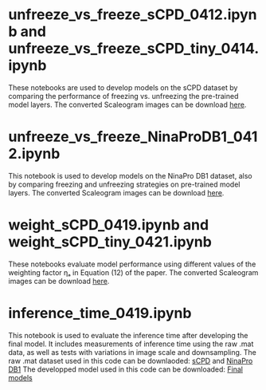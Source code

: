# unfreeze_vs_freeze_sCPD_0412.ipynb and unfreeze_vs_freeze_sCPD_tiny_0414.ipynb
These notebooks are used to develop models on the sCPD dataset by comparing the performance of freezing vs. unfreezing the pre-trained model layers.
The converted Scaleogram images can be download [here](https://drive.google.com/drive/folders/1yvobQDLeBAkvNWtwp86-UeuDjkwbJCGH).

# unfreeze_vs_freeze_NinaProDB1_0412.ipynb
This notebook is used to develop models on the NinaPro DB1 dataset, also by comparing freezing and unfreezing strategies on pre-trained model layers.
The converted Scaleogram images can be download [here](https://drive.google.com/drive/folders/1z45hrx9GgVlabqyUZVAuV2KQIsBrjDHw).

# weight_sCPD_0419.ipynb and weight_sCPD_tiny_0421.ipynb
These notebooks evaluate model performance using different values of the weighting factor ηₐ in Equation (12) of the paper.
The converted Scaleogram images can be download [here](https://drive.google.com/drive/folders/1yvobQDLeBAkvNWtwp86-UeuDjkwbJCGH).

# inference_time_0419.ipynb
This notebook is used to evaluate the inference time after developing the final model. It includes measurements of inference time using the raw .mat data, as well as tests with variations in image scale and downsampling.
The raw .mat dataset used in this code can be downlaoded: [sCPD](https://drive.google.com/drive/folders/1ZUkjGaJ490aIn4ibi_ocKNpsL6zRkMee) and [NinaPro DB1](https://ninapro.hevs.ch/instructions/DB1.html)
The developped model used in this code can be downloaded: [Final models](https://drive.google.com/drive/folders/151cyDhoXvrLAFq7iDqYMWgZjaR_37s9i?usp=drive_link)